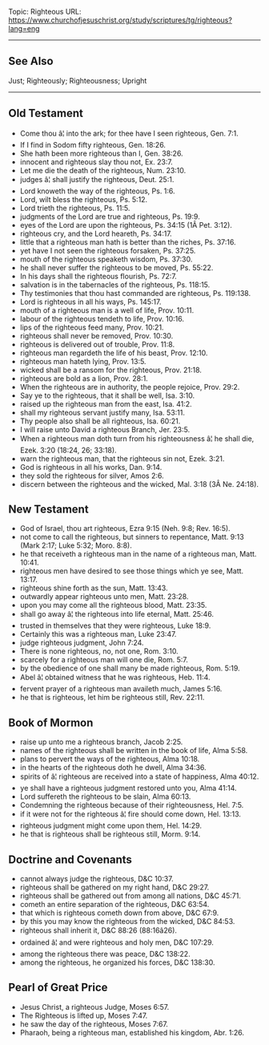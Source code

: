 Topic: Righteous
URL: https://www.churchofjesuschrist.org/study/scriptures/tg/righteous?lang=eng

---

## See Also

Just; Righteously; Righteousness; Upright

---

## Old Testament

- Come thou â¦ into the ark; for thee have I seen righteous, Gen. 7:1.
- If I find in Sodom fifty righteous, Gen. 18:26.
- She hath been more righteous than I, Gen. 38:26.
- innocent and righteous slay thou not, Ex. 23:7.
- Let me die the death of the righteous, Num. 23:10.
- judges â¦ shall justify the righteous, Deut. 25:1.
- Lord knoweth the way of the righteous, Ps. 1:6.
- Lord, wilt bless the righteous, Ps. 5:12.
- Lord trieth the righteous, Ps. 11:5.
- judgments of the Lord are true and righteous, Ps. 19:9.
- eyes of the Lord are upon the righteous, Ps. 34:15 (1Â Pet. 3:12).
- righteous cry, and the Lord heareth, Ps. 34:17.
- little that a righteous man hath is better than the riches, Ps. 37:16.
- yet have I not seen the righteous forsaken, Ps. 37:25.
- mouth of the righteous speaketh wisdom, Ps. 37:30.
- he shall never suffer the righteous to be moved, Ps. 55:22.
- In his days shall the righteous flourish, Ps. 72:7.
- salvation is in the tabernacles of the righteous, Ps. 118:15.
- Thy testimonies that thou hast commanded are righteous, Ps. 119:138.
- Lord is righteous in all his ways, Ps. 145:17.
- mouth of a righteous man is a well of life, Prov. 10:11.
- labour of the righteous tendeth to life, Prov. 10:16.
- lips of the righteous feed many, Prov. 10:21.
- righteous shall never be removed, Prov. 10:30.
- righteous is delivered out of trouble, Prov. 11:8.
- righteous man regardeth the life of his beast, Prov. 12:10.
- righteous man hateth lying, Prov. 13:5.
- wicked shall be a ransom for the righteous, Prov. 21:18.
- righteous are bold as a lion, Prov. 28:1.
- When the righteous are in authority, the people rejoice, Prov. 29:2.
- Say ye to the righteous, that it shall be well, Isa. 3:10.
- raised up the righteous man from the east, Isa. 41:2.
- shall my righteous servant justify many, Isa. 53:11.
- Thy people also shall be all righteous, Isa. 60:21.
- I will raise unto David a righteous Branch, Jer. 23:5.
- When a righteous man doth turn from his righteousness â¦ he shall die, Ezek. 3:20 (18:24, 26; 33:18).
- warn the righteous man, that the righteous sin not, Ezek. 3:21.
- God is righteous in all his works, Dan. 9:14.
- they sold the righteous for silver, Amos 2:6.
- discern between the righteous and the wicked, Mal. 3:18 (3Â Ne. 24:18).

## New Testament

- God of Israel, thou art righteous, Ezra 9:15 (Neh. 9:8; Rev. 16:5).
- not come to call the righteous, but sinners to repentance, Matt. 9:13 (Mark 2:17; Luke 5:32; Moro. 8:8).
- he that receiveth a righteous man in the name of a righteous man, Matt. 10:41.
- righteous men have desired to see those things which ye see, Matt. 13:17.
- righteous shine forth as the sun, Matt. 13:43.
- outwardly appear righteous unto men, Matt. 23:28.
- upon you may come all the righteous blood, Matt. 23:35.
- shall go away â¦ the righteous into life eternal, Matt. 25:46.
- trusted in themselves that they were righteous, Luke 18:9.
- Certainly this was a righteous man, Luke 23:47.
- judge righteous judgment, John 7:24.
- There is none righteous, no, not one, Rom. 3:10.
- scarcely for a righteous man will one die, Rom. 5:7.
- by the obedience of one shall many be made righteous, Rom. 5:19.
- Abel â¦ obtained witness that he was righteous, Heb. 11:4.
- fervent prayer of a righteous man availeth much, James 5:16.
- he that is righteous, let him be righteous still, Rev. 22:11.

## Book of Mormon

- raise up unto me a righteous branch, Jacob 2:25.
- names of the righteous shall be written in the book of life, Alma 5:58.
- plans to pervert the ways of the righteous, Alma 10:18.
- in the hearts of the righteous doth he dwell, Alma 34:36.
- spirits of â¦ righteous are received into a state of happiness, Alma 40:12.
- ye shall have a righteous judgment restored unto you, Alma 41:14.
- Lord suffereth the righteous to be slain, Alma 60:13.
- Condemning the righteous because of their righteousness, Hel. 7:5.
- if it were not for the righteous â¦ fire should come down, Hel. 13:13.
- righteous judgment might come upon them, Hel. 14:29.
- he that is righteous shall be righteous still, Morm. 9:14.

## Doctrine and Covenants

- cannot always judge the righteous, D&C 10:37.
- righteous shall be gathered on my right hand, D&C 29:27.
- righteous shall be gathered out from among all nations, D&C 45:71.
- cometh an entire separation of the righteous, D&C 63:54.
- that which is righteous cometh down from above, D&C 67:9.
- by this you may know the righteous from the wicked, D&C 84:53.
- righteous shall inherit it, D&C 88:26 (88:16â26).
- ordained â¦ and were righteous and holy men, D&C 107:29.
- among the righteous there was peace, D&C 138:22.
- among the righteous, he organized his forces, D&C 138:30.

## Pearl of Great Price

- Jesus Christ, a righteous Judge, Moses 6:57.
- The Righteous is lifted up, Moses 7:47.
- he saw the day of the righteous, Moses 7:67.
- Pharaoh, being a righteous man, established his kingdom, Abr. 1:26.

